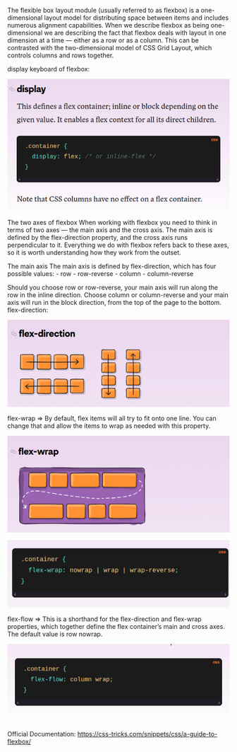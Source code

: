 The flexible box layout module (usually referred to as flexbox) is a one-dimensional layout model for distributing space between items  and includes numerous alignment capabilities.
    When we describe flexbox as being one-dimensional we are describing the fact that flexbox deals with layout in one dimension at a time — either as a row or as a column. This can be contrasted with the two-dimensional model of CSS Grid Layout, which controls columns and rows together.

display keyboard of flexbox:

![alt text](image-2.png)

The two axes of flexbox
    When working with flexbox you need to think in terms of two axes — the main axis and the cross axis. The main axis is defined by the flex-direction property, and the cross axis runs perpendicular to it. Everything we do with flexbox refers back to these axes, so it is worth understanding how they work from the outset.

The main axis
The main axis is defined by flex-direction, which has four possible values:
    - row
    - row-reverse
    - column
    - column-reverse

Should you choose row or row-reverse, your main axis will run along the row in the inline direction.
Choose column or column-reverse and your main axis will run in the block direction, from the top of the page to the bottom.
flex-direction:


![alt text](image-1.png)

flex-wrap => By default, flex items will all try to fit onto one line. You can change that and allow the items to wrap as needed with this property.


![alt text](image-3.png)


![alt text](image-4.png)

flex-flow => This is a shorthand for the flex-direction and flex-wrap properties, which together define the flex container’s main and cross axes. The default value is row nowrap.


![alt text](image-5.png)

Official Documentation: https://css-tricks.com/snippets/css/a-guide-to-flexbox/